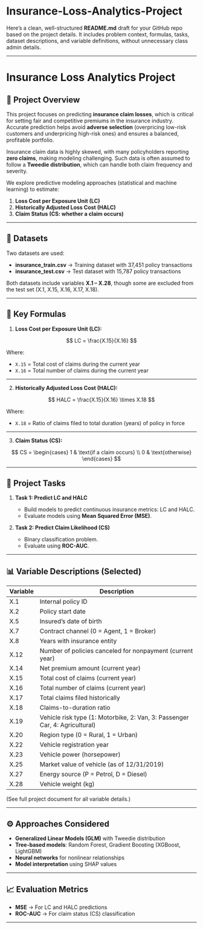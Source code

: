 # Insurance-Loss-Analytics-Project
Here’s a clean, well-structured **README.md** draft for your GitHub repo based on the project details. It includes problem context, formulas, tasks, dataset descriptions, and variable definitions, without unnecessary class admin details.

---

# Insurance Loss Analytics Project

## 📌 Project Overview

This project focuses on predicting **insurance claim losses**, which is critical for setting fair and competitive premiums in the insurance industry. Accurate prediction helps avoid **adverse selection** (overpricing low-risk customers and underpricing high-risk ones) and ensures a balanced, profitable portfolio.

Insurance claim data is highly skewed, with many policyholders reporting **zero claims**, making modeling challenging. Such data is often assumed to follow a **Tweedie distribution**, which can handle both claim frequency and severity.

We explore predictive modeling approaches (statistical and machine learning) to estimate:

1. **Loss Cost per Exposure Unit (LC)**
2. **Historically Adjusted Loss Cost (HALC)**
3. **Claim Status (CS: whether a claim occurs)**

---

## 📂 Datasets

Two datasets are used:

* **insurance\_train.csv** → Training dataset with 37,451 policy transactions
* **insurance\_test.csv** → Test dataset with 15,787 policy transactions

Both datasets include variables **X.1 – X.28**, though some are excluded from the test set (X.1, X.15, X.16, X.17, X.18).

---

## 🧮 Key Formulas

1. **Loss Cost per Exposure Unit (LC):**

$$
LC = \frac{X.15}{X.16}
$$

Where:

* `X.15` = Total cost of claims during the current year
* `X.16` = Total number of claims during the current year

---

2. **Historically Adjusted Loss Cost (HALC):**

$$
HALC = \frac{X.15}{X.16} \times X.18
$$

Where:

* `X.18` = Ratio of claims filed to total duration (years) of policy in force

---

3. **Claim Status (CS):**

$$
CS =
\begin{cases} 
1 & \text{if a claim occurs} \\ 
0 & \text{otherwise} 
\end{cases}
$$

---

## 🎯 Project Tasks

1. **Task 1: Predict LC and HALC**

   * Build models to predict continuous insurance metrics: LC and HALC.
   * Evaluate models using **Mean Squared Error (MSE)**.

2. **Task 2: Predict Claim Likelihood (CS)**

   * Binary classification problem.
   * Evaluate using **ROC-AUC**.

---

## 📊 Variable Descriptions (Selected)

| Variable | Description                                                                 |
| -------- | --------------------------------------------------------------------------- |
| X.1      | Internal policy ID                                                          |
| X.2      | Policy start date                                                           |
| X.5      | Insured’s date of birth                                                     |
| X.7      | Contract channel (0 = Agent, 1 = Broker)                                    |
| X.8      | Years with insurance entity                                                 |
| X.12     | Number of policies canceled for nonpayment (current year)                   |
| X.14     | Net premium amount (current year)                                           |
| X.15     | Total cost of claims (current year)                                         |
| X.16     | Total number of claims (current year)                                       |
| X.17     | Total claims filed historically                                             |
| X.18     | Claims-to-duration ratio                                                    |
| X.19     | Vehicle risk type (1: Motorbike, 2: Van, 3: Passenger Car, 4: Agricultural) |
| X.20     | Region type (0 = Rural, 1 = Urban)                                          |
| X.22     | Vehicle registration year                                                   |
| X.23     | Vehicle power (horsepower)                                                  |
| X.25     | Market value of vehicle (as of 12/31/2019)                                  |
| X.27     | Energy source (P = Petrol, D = Diesel)                                      |
| X.28     | Vehicle weight (kg)                                                         |

(See full project document for all variable details.)

---

## ⚙️ Approaches Considered

* **Generalized Linear Models (GLM)** with Tweedie distribution
* **Tree-based models**: Random Forest, Gradient Boosting (XGBoost, LightGBM)
* **Neural networks** for nonlinear relationships
* **Model interpretation** using SHAP values

---

## 📈 Evaluation Metrics

* **MSE** → For LC and HALC predictions
* **ROC-AUC** → For claim status (CS) classification

---




